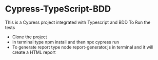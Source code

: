 # Cypress-TypeScript-BDD
This is a Cypress project integrated with Typescript and BDD
To Run the tests
 - Clone the project
 - In terminal type npm install and then npx cypress run
 - To generate report type node report-generator.js in terminal and it will create a HTML report
